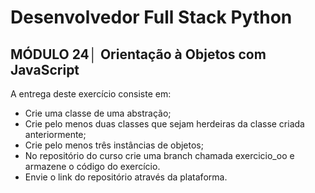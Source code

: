 # Desenvolvedor Full Stack Python

## MÓDULO 24│ Orientação à Objetos com JavaScript

A entrega deste exercício consiste em:

- Crie uma classe de uma abstração;
- Crie pelo menos duas classes que sejam herdeiras da classe criada anteriormente;
- Crie pelo menos três instâncias de objetos;
- No repositório do curso crie uma branch chamada exercicio_oo e armazene o código do exercício.
- Envie o link do repositório através da plataforma.
